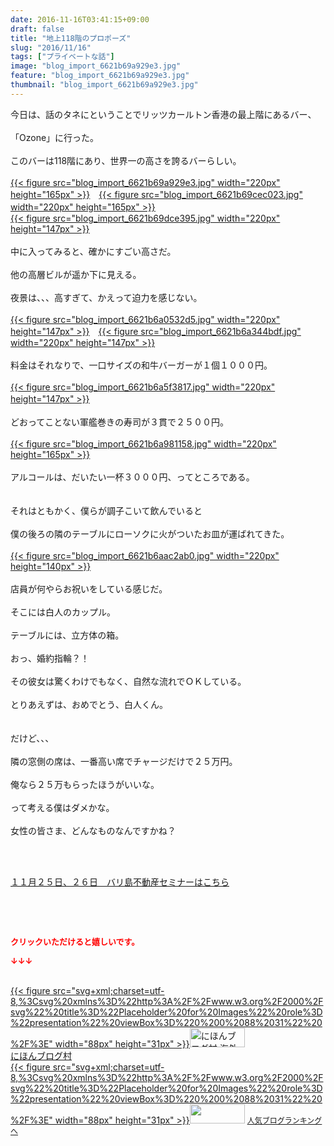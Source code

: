 ```yaml
---
date: 2016-11-16T03:41:15+09:00
draft: false
title: "地上118階のプロポーズ"
slug: "2016/11/16"
tags: ["プライベートな話"]
image: "blog_import_6621b69a929e3.jpg"
feature: "blog_import_6621b69a929e3.jpg"
thumbnail: "blog_import_6621b69a929e3.jpg"
---
```

<div>今日は、話のタネにということでリッツカールトン香港の最上階にあるバー、</div><div> </div><div>「Ozone」に行った。</div><div> </div><div>このバーは118階にあり、世界一の高さを誇るバーらしい。</div><div> </div><div><a href="blog_import_6621b69ab2d24.jpg">{{< figure src="blog_import_6621b69a929e3.jpg" width="220px" height="165px" >}}</a>　<a href="blog_import_6621b69d14fdf.jpg">{{< figure src="blog_import_6621b69cec023.jpg" width="220px" height="165px" >}}</a>　　　　　</div><div><a href="blog_import_6621b6a014f8b.jpg">{{< figure src="blog_import_6621b69dce395.jpg" width="220px" height="147px" >}}</a></div><div> </div><div>中に入ってみると、確かにすごい高さだ。</div><div> </div><div>他の高層ビルが遥か下に見える。</div><div> </div><div>夜景は、、、高すぎて、かえって迫力を感じない。</div><div> </div><div><a href="blog_import_6621b6a1744d0.jpg">{{< figure src="blog_import_6621b6a0532d5.jpg" width="220px" height="147px" >}}</a>　<a href="blog_import_6621b6a45a901.jpg">{{< figure src="blog_import_6621b6a344bdf.jpg" width="220px" height="147px" >}}</a></div><div> </div><div>料金はそれなりで、一口サイズの和牛バーガーが１個１０００円。</div><div> </div><div><a href="blog_import_6621b6a739b87.jpg">{{< figure src="blog_import_6621b6a5f3817.jpg" width="220px" height="147px" >}}</a>　</div><div> </div><div>どおってことない軍艦巻きの寿司が３貫で２５００円。</div><div> </div><div><a href="blog_import_6621b6a9e8317.jpg">{{< figure src="blog_import_6621b6a981158.jpg" width="220px" height="165px" >}}</a></div><div> </div><div>アルコールは、だいたい一杯３０００円、ってところである。</div><div> </div><div> </div><div>それはともかく、僕らが調子こいて飲んでいると</div><div> </div><div>僕の後ろの隣のテーブルにローソクに火がついたお皿が運ばれてきた。</div><div> </div><div><a href="blog_import_6621b6ac2e006.jpg">{{< figure src="blog_import_6621b6aac2ab0.jpg" width="220px" height="140px" >}}</a></div><div> </div><div>店員が何やらお祝いをしている感じだ。</div><div> </div><div>そこには白人のカップル。</div><div> </div><div>テーブルには、立方体の箱。</div><div><br/>おっ、婚約指輪？！</div><div> </div><div>その彼女は驚くわけでもなく、自然な流れでＯＫしている。</div><div> </div><div>とりあえずは、おめでとう、白人くん。</div><div> </div><div><br/>だけど、、、</div><div> </div><div>隣の窓側の席は、一番高い席でチャージだけで２５万円。</div><div> </div><div>俺なら２５万もらったほうがいいな。</div><div> </div><div>って考える僕はダメかな。</div><div> </div><div>女性の皆さま、どんなものなんですかね？</div><div> </div><p> </p><p><a href="iin.co.jp" target="_blank"><span style="text-decoration: underline;">１１月２５日、２６日　バリ島不動産セミナーはこちら</span></a></p><p> </p><p> </p><p><font color="#ff0000" size="2"><strong>クリックいただけると嬉しいです。</strong></font></p><p><font color="#ff0000" size="2"><strong>↓↓↓</strong></font></p><p><br/><a href="ranking.html?p_cid=01260127" target="_blank">{{< figure src="svg+xml;charset=utf-8,%3Csvg%20xmlns%3D%22http%3A%2F%2Fwww.w3.org%2F2000%2Fsvg%22%20title%3D%22Placeholder%20for%20Images%22%20role%3D%22presentation%22%20viewBox%3D%220%200%2088%2031%22%20%2F%3E" width="88px" height="31px" >}}<noscript><img width="88" height="31" alt="にほんブログ村 海外生活ブログ バリ島情報へ" src="https://img-proxy.blog-video.jp/images?url=http%3A%2F%2Foverseas.blogmura.com%2Fbali%2Fimg%2Fbali88_31.gif" border="0"></noscript></a><br/><a href="ranking.html?p_cid=01260127" target="_blank">にほんブログ村</a><br/><a title="人気ブログランキングへ" href="link.php?1804582">{{< figure src="svg+xml;charset=utf-8,%3Csvg%20xmlns%3D%22http%3A%2F%2Fwww.w3.org%2F2000%2Fsvg%22%20title%3D%22Placeholder%20for%20Images%22%20role%3D%22presentation%22%20viewBox%3D%220%200%2088%2031%22%20%2F%3E" width="88px" height="31px" >}}<noscript><img width="88" height="31" src="https://blog.with2.net/img/banner/banner_22.gif" border="0"></noscript></a> <a style="font-size: 12px;" href="link.php?1804582">人気ブログランキングへ</a></p>

